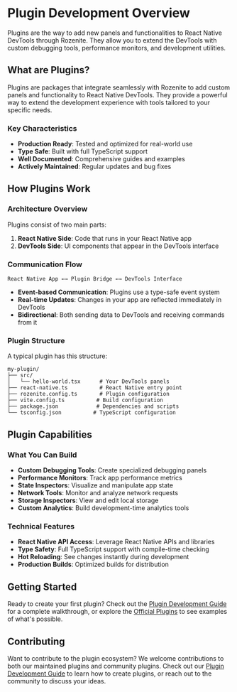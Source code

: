 # Plugin Development Overview

Plugins are the way to add new panels and functionalities to React Native DevTools through Rozenite. They allow you to extend the DevTools with custom debugging tools, performance monitors, and development utilities.

## What are Plugins?

Plugins are packages that integrate seamlessly with Rozenite to add custom panels and functionality to React Native DevTools. They provide a powerful way to extend the development experience with tools tailored to your specific needs.

### Key Characteristics

- **Production Ready**: Tested and optimized for real-world use
- **Type Safe**: Built with full TypeScript support
- **Well Documented**: Comprehensive guides and examples
- **Actively Maintained**: Regular updates and bug fixes

## How Plugins Work

### Architecture Overview

Plugins consist of two main parts:

1. **React Native Side**: Code that runs in your React Native app
2. **DevTools Side**: UI components that appear in the DevTools interface

### Communication Flow

```
React Native App ←→ Plugin Bridge ←→ DevTools Interface
```

- **Event-based Communication**: Plugins use a type-safe event system
- **Real-time Updates**: Changes in your app are reflected immediately in DevTools
- **Bidirectional**: Both sending data to DevTools and receiving commands from it

### Plugin Structure

A typical plugin has this structure:

```
my-plugin/
├── src/
│   └── hello-world.tsx      # Your DevTools panels
├── react-native.ts          # React Native entry point
├── rozenite.config.ts       # Plugin configuration
├── vite.config.ts          # Build configuration
├── package.json            # Dependencies and scripts
└── tsconfig.json          # TypeScript configuration
```

## Plugin Capabilities

### What You Can Build

- **Custom Debugging Tools**: Create specialized debugging panels
- **Performance Monitors**: Track app performance metrics
- **State Inspectors**: Visualize and manipulate app state
- **Network Tools**: Monitor and analyze network requests
- **Storage Inspectors**: View and edit local storage
- **Custom Analytics**: Build development-time analytics tools

### Technical Features

- **React Native API Access**: Leverage React Native APIs and libraries
- **Type Safety**: Full TypeScript support with compile-time checking
- **Hot Reloading**: See changes instantly during development
- **Production Builds**: Optimized builds for distribution

## Getting Started

Ready to create your first plugin? Check out the [Plugin Development Guide](./plugin-development.md) for a complete walkthrough, or explore the [Official Plugins](../official-plugins/overview.md) to see examples of what's possible.

## Contributing

Want to contribute to the plugin ecosystem? We welcome contributions to both our maintained plugins and community plugins. Check out our [Plugin Development Guide](./plugin-development.md) to learn how to create plugins, or reach out to the community to discuss your ideas. 